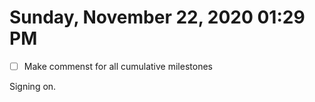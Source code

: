 # Sunday, November 22, 2020 01:29 PM

- [ ] Make commenst for all cumulative milestones

Signing on.
